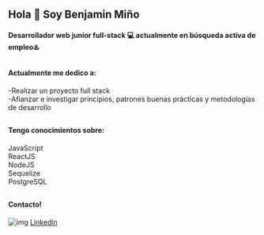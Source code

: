 ## Hola 👋 Soy Benjamin Miño
#### Desarrollador web junior full-stack 💻 actualmente en búsqueda activa de empleo♨️
##
#### Actualmente me dedico a:
-Realizar un proyecto full stack <br>
-Afianzar e investigar principios, patrones buenas prácticas y metodologías de desarrollo <br>
##
#### Tengo conocimientos sobre:
JavaScript <br>
ReactJS <br>
NodeJS <br>
Sequelize <br>
PostgreSQL <br>
##
#### Contacto!
![img](https://images.getpng.net/uploads/preview/popular-social-media-icons5-1151636186391gif1exlz7j.webp) [Linkedin](https://www.linkedin.com/in/benjamin-mi%C3%B1o-814842170/)
